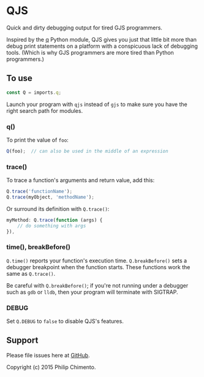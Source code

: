 # QJS #

Quick and dirty debugging output for tired GJS programmers.

Inspired by the [q](https://github.com/zestyping/q) Python module, QJS
gives you just that little bit more than debug print statements on a
platform with a conspicuous lack of debugging tools.
(Which is why GJS programmers are more tired than Python programmers.)

## To use ##

```js
const Q = imports.q;
```
Launch your program with `qjs` instead of `gjs` to make sure you
have the right search path for modules.

### q() ###

To print the value of `foo`:
```js
Q(foo);  // can also be used in the middle of an expression
```

### trace() ###

To trace a function's arguments and return value, add this:
```js
Q.trace('functionName');
Q.trace(myObject, 'methodName');
```

Or surround its definition with `Q.trace()`:
```js
myMethod: Q.trace(function (args) {
    // do something with args
}),
```

### time(), breakBefore() ###

`Q.time()` reports your function's execution time.
`Q.breakBefore()` sets a debugger breakpoint when the function starts.
These functions work the same as `Q.trace()`.

Be careful with `Q.breakBefore()`; if you're not running under a
debugger such as `gdb` or `lldb`, then your program will terminate with
SIGTRAP.

### DEBUG ###

Set `Q.DEBUG` to `false` to disable QJS's features.

## Support ##

Please file issues here at [GitHub](https://github.com/ptomato/qjs).

Copyright (c) 2015 Philip Chimento.
